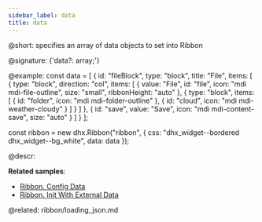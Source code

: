 ```yaml
---
sidebar_label: data
title: data
---          
```


@short: specifies an array of data objects to set into Ribbon

@signature: {'data?: array;'}

@example:
const data = [
    {
        id: "fileBlock",
        type: "block",
        title: "File",
        items: [
            {
                type: "block",
                direction: "col",
                items: [
                    {
                        value: "File",
                        id: "file",
                        icon: "mdi mdi-file-outline",
                        size: "small",
                        ribbonHeight: "auto"
                    },
                    {
                        type: "block",
                        items: [
                            { id: "folder", icon: "mdi mdi-folder-outline" },
                            { id: "cloud", icon: "mdi mdi-weather-cloudy" }
                        ]
                    }
                ]
            },
            {
                id: "save",
                value: "Save",
                icon: "mdi mdi-content-save",
                size: "auto"
            }
        ]
    }
];

const ribbon = new dhx.Ribbon("ribbon", {
    css: "dhx_widget--bordered dhx_widget--bg_white", 
    data: data
});


@descr: 

**Related samples**:
- [Ribbon. Config Data](https://snippet.dhtmlx.com/lek4v9m7)
- [Ribbon. Init With External Data](https://snippet.dhtmlx.com/aue48f5f)

@related: ribbon/loading_json.md